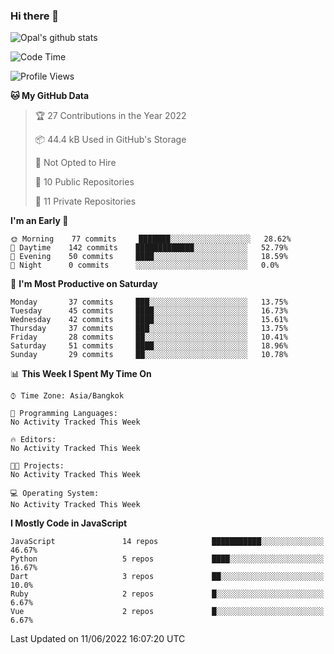 ### Hi there 👋

![Opal's github stats](https://github-readme-stats.vercel.app/api?username=coolkidneversleep&count_private=true&show_icons=true&theme=radical)


<!--START_SECTION:waka-->
![Code Time](http://img.shields.io/badge/Code%20Time-0%20secs-blue)

![Profile Views](http://img.shields.io/badge/Profile%20Views-0-blue)

**🐱 My GitHub Data** 

> 🏆 27 Contributions in the Year 2022
 > 
> 📦 44.4 kB Used in GitHub's Storage 
 > 
> 🚫 Not Opted to Hire
 > 
> 📜 10 Public Repositories 
 > 
> 🔑 11 Private Repositories  
 > 
**I'm an Early 🐤** 

```text
🌞 Morning    77 commits     ███████░░░░░░░░░░░░░░░░░░   28.62% 
🌆 Daytime    142 commits    █████████████░░░░░░░░░░░░   52.79% 
🌃 Evening    50 commits     ████░░░░░░░░░░░░░░░░░░░░░   18.59% 
🌙 Night      0 commits      ░░░░░░░░░░░░░░░░░░░░░░░░░   0.0%

```
📅 **I'm Most Productive on Saturday** 

```text
Monday       37 commits     ███░░░░░░░░░░░░░░░░░░░░░░   13.75% 
Tuesday      45 commits     ████░░░░░░░░░░░░░░░░░░░░░   16.73% 
Wednesday    42 commits     ████░░░░░░░░░░░░░░░░░░░░░   15.61% 
Thursday     37 commits     ███░░░░░░░░░░░░░░░░░░░░░░   13.75% 
Friday       28 commits     ██░░░░░░░░░░░░░░░░░░░░░░░   10.41% 
Saturday     51 commits     ████░░░░░░░░░░░░░░░░░░░░░   18.96% 
Sunday       29 commits     ██░░░░░░░░░░░░░░░░░░░░░░░   10.78%

```


📊 **This Week I Spent My Time On** 

```text
⌚︎ Time Zone: Asia/Bangkok

💬 Programming Languages: 
No Activity Tracked This Week

🔥 Editors: 
No Activity Tracked This Week

🐱‍💻 Projects: 
No Activity Tracked This Week

💻 Operating System: 
No Activity Tracked This Week

```

**I Mostly Code in JavaScript** 

```text
JavaScript               14 repos            ███████████░░░░░░░░░░░░░░   46.67% 
Python                   5 repos             ████░░░░░░░░░░░░░░░░░░░░░   16.67% 
Dart                     3 repos             ██░░░░░░░░░░░░░░░░░░░░░░░   10.0% 
Ruby                     2 repos             █░░░░░░░░░░░░░░░░░░░░░░░░   6.67% 
Vue                      2 repos             █░░░░░░░░░░░░░░░░░░░░░░░░   6.67%

```



 Last Updated on 11/06/2022 16:07:20 UTC
<!--END_SECTION:waka-->

